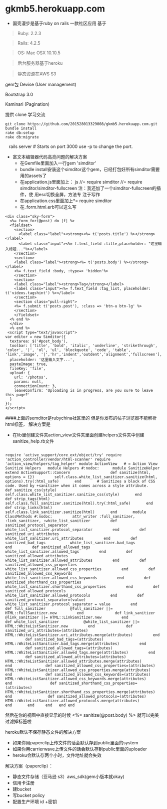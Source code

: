 # gkmb5.herokuapp.com
- 国壳漫步是基于ruby on rails 一款社区应用
基于
> Ruby: 2.2.3

>Rails: 4.2.5

>OS: Mac OSX 10.10.5

>后台服务器基于heroku

>静态资源在AWS S3

gem包
Devise (User management)

Bootstrap 3.0

Kaminari (Pagination)


提供 clone 学习交流

    git clone https://github.com/201528013329008/gkmb5.herokuapp.com.git
    bundle install
    rake db:setup
    rake db:migrate
    rails server # Starts on port 3000 use -p to change the port.

 - 富文本编辑器代码高亮问题的解决方案
	- 	在Gemfile里面加入一行gem 'simditor'
	- 	bundle install安装这个simditor这个gem，已经打包好所有simditor需要用的assets了
	- 	在application.js里面加上： js //= require simditor //= require simditor/simditor-fullscreen 注：我还加了一个simditor-fullscreen的插件，使      用esc切换全屏，方法专 注于写作
	- 	 在application.css里面加上*= require simditor
	- 	在_form.html.erb可以这么写
```objc
<div class="sky-form">
  <%= form_for(@post) do |f| %>
  <fieldset>
    <section>
      <label class="label"><strong><%= t('posts.title') %></strong></label>
      <label class="input"><%= f.text_field :title,placeholder: "这里输入标题..."%></label>
    </section>
    <section>
    <label class="label"><strong><%= t('posts.body') %></strong></label>
    <%= f.text_field :body, :type=> 'hidden'%>
    </section>
    <section>
    <label class="label"><strong>Tag</strong></label>
    <label class="input"><%= f.text_field :tag_list, placeholder: t('videos.tagshint') %></label>
    </section>
    <section class="pull-right">
    <%= f.submit t('posts.post'), :class => 'btn-u btn-lg' %>
    </section>
    </fieldset>
  <% end %>
  </div>
  <% end %>
 <script type="text/javascript">
var editor = new Simditor({
  textarea: $('#post_body'),
  toolbar: ['title', 'bold', 'italic', 'underline', 'strikethrough', 'color', '|', 'ol', 'ul', 'blockquote', 'code', 'table', 'link','image', '|','hr','indent','outdent','alignment','fullscreen'],
  placeholder: '这里输入文字...',
  pasteImage: true,
  fileKey: 'file',
  upload: {
    url: '/photos',
    params: null,
    connectionCount: 3,
    leaveConfirm: 'Uploading is in progress, are you sure to leave this page?'
  }
});
</script>
```


 ####上面的semditor是rubychina社区里的  但是你发布的帖子浏览器不能解析html标签，
 解决方案是
- 在lib里创建文件夹action_view文件夹里面创建helpers文件夹中创建sanitize_help.rb文件 
```objc

require 'active_support/core_ext/object/try' require 'action_controller/vendor/html-scanner' require 'action_view/helpers/tag_helper' module ActionView   # = Action View Sanitize Helpers   module Helpers #:nodoc:      module SanitizeHelper       extend ActiveSupport::Concern                  def sanitize(html, options = {})         self.class.white_list_sanitizer.sanitize(html, options).try(:html_safe)       end       # Sanitizes a block of CSS code. Used by +sanitize+ when it comes across a style attribute.       def sanitize_css(style)         self.class.white_list_sanitizer.sanitize_css(style)       end             def strip_tags(html)         self.class.full_sanitizer.sanitize(html).try(:html_safe)       end        def strip_links(html)         self.class.link_sanitizer.sanitize(html)       end       module ClassMethods #:nodoc:         attr_writer :full_sanitizer, :link_sanitizer, :white_list_sanitizer         def sanitized_protocol_separator           white_list_sanitizer.protocol_separator         end         def sanitized_uri_attributes           white_list_sanitizer.uri_attributes         end         def sanitized_bad_tags           white_list_sanitizer.bad_tags         end         def sanitized_allowed_tags           white_list_sanitizer.allowed_tags         end         def sanitized_allowed_attributes           white_list_sanitizer.allowed_attributes         end         def sanitized_allowed_css_properties           white_list_sanitizer.allowed_css_properties         end         def sanitized_allowed_css_keywords           white_list_sanitizer.allowed_css_keywords         end         def sanitized_shorthand_css_properties           white_list_sanitizer.shorthand_css_properties         end         def sanitized_allowed_protocols           white_list_sanitizer.allowed_protocols         end         def sanitized_protocol_separator=(value)           white_list_sanitizer.protocol_separator = value         end               def full_sanitizer           @full_sanitizer ||= HTML::FullSanitizer.new         end              def link_sanitizer           @link_sanitizer ||= HTML::LinkSanitizer.new         end                def white_list_sanitizer           @white_list_sanitizer ||= HTML::WhiteListSanitizer.new         end              def sanitized_uri_attributes=(attributes)           HTML::WhiteListSanitizer.uri_attributes.merge(attributes)         end              def sanitized_bad_tags=(attributes)           HTML::WhiteListSanitizer.bad_tags.merge(attributes)         end                def sanitized_allowed_tags=(attributes)           HTML::WhiteListSanitizer.allowed_tags.merge(attributes)         end                 def sanitized_allowed_attributes=(attributes)           HTML::WhiteListSanitizer.allowed_attributes.merge(attributes)         end               def sanitized_allowed_css_properties=(attributes)           HTML::WhiteListSanitizer.allowed_css_properties.merge(attributes)         end               def sanitized_allowed_css_keywords=(attributes)           HTML::WhiteListSanitizer.allowed_css_keywords.merge(attributes)         end                 def sanitized_shorthand_css_properties=(attributes)           HTML::WhiteListSanitizer.shorthand_css_properties.merge(attributes)         end                def sanitized_allowed_protocols=(attributes)           HTML::WhiteListSanitizer.allowed_protocols.merge(attributes)         end       end     end   end end
```
然后在你的视图中直接显示的时候
<%= sanitize(@post.body) %>
就可以完美过滤掉标签啦 


heroku默认不保存静态文件的解决方案
- 如果你用paperclip上传文件的话会默认存到public里面的system
- 如果你用carrierwave上传文件的话会默认存到public里面的uploader
- heroku会默认存两个小时，文件地址就会失效
                                

解决方案（paperclip）：
- 静态文件存储（亚马逊  s3）aws_sdk(gem小版本就okay)
- 信用卡注册
- 建bucket 
- 写bucket policy
- 配置生产环境 id +密钥
